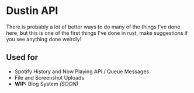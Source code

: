 # Dustin API

There is probably a lot of better ways to do many of the things I've done here, but this is one of the first things I've done in rust, make suggestions if you see anything done weirdly!

## Used for

- Spotify History and Now Playing API / Queue Messages
- File and Screenshot Uploads
- **WIP:** Blog System *(SOON)*